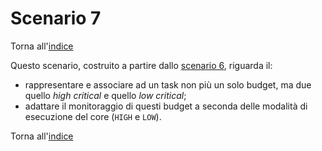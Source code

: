 # Scenario 7

Torna all'[indice](../index.md)

Questo scenario, costruito a partire dallo [scenario 6](../scenario_6/scenario_6.md), riguarda il:
- rappresentare e associare ad un task non più un solo budget, ma due quello *high critical* e quello *low critical*;
- adattare il monitoraggio di questi budget a seconda delle modalità di esecuzione del core (`HIGH` e `LOW`).

Torna all'[indice](../index.md)